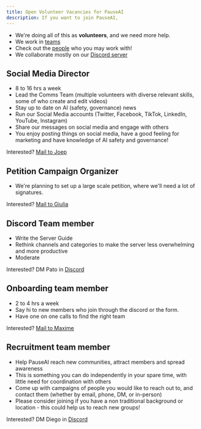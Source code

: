 ```yaml
---
title: Open Volunteer Vacancies for PauseAI
description: If you want to join PauseAI,
---
```


- We're doing all of this as **volunteers**, and we need more help.
- We work in [teams](/teams)
- Check out the [people](/people) who you may work with!
- We collaborate mostly on our [Discord server](https://discord.gg/2XXWXvErfA)

## Social Media Director

- 8 to 16 hrs a week
- Lead the Comms Team (multiple volunteers with diverse relevant skills, some of who create and edit videos)
- Stay up to date on AI (safety, governance) news
- Run our Social Media accounts (Twitter, Facebook, TikTok, LinkedIn, YouTube, Instagram)
- Share our messages on social media and engage with others
- You enjoy posting things on social media, have a good feeling for marketing and have knowledge of AI safety and governance!

Interested? [Mail to Joep](mailto:joep@pauseai.info)

## Petition Campaign Organizer

- We're planning to set up a large scale petition, where we'll need a lot of signatures.

Interested? [Mail to Giulia](mailto:giulia@pausai.info)

## Discord Team member

- Write the Server Guide
- Rethink channels and categories to make the server less overwhelming and more productive
- Moderate

Interested? DM Pato in [Discord](https://discord.gg/y9hdAjD83e)

## Onboarding team member

- 2 to 4 hrs a week
- Say hi to new members who join through the discord or the form.
- Have one on one calls to find the right team

Interested? [Mail to Maxime](mailto:maxime@pausai.info)

## Recruitment team member

- Help PauseAI reach new communities, attract members and spread awareness
- This is something you can do independently in your spare time, with little need for coordination with others
- Come up with campaigns of people you would like to reach out to, and contact them (whether by email, phone, DM, or in-person)
- Please consider joining if you have a non traditional background or location - this could help us to reach new groups!

Interested? DM Diego in [Discord](https://discord.gg/y9hdAjD83e)
